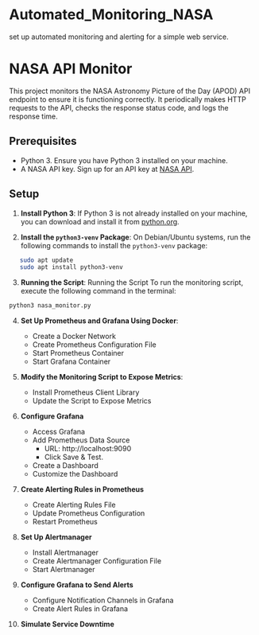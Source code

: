 # Automated_Monitoring_NASA
set up automated monitoring and alerting for a simple web service.

# NASA API Monitor

This project monitors the NASA Astronomy Picture of the Day (APOD) API endpoint to ensure it is functioning correctly. It periodically makes HTTP requests to the API, checks the response status code, and logs the response time.

## Prerequisites

- Python 3. Ensure you have Python 3 installed on your machine.
- A NASA API key. Sign up for an API key at [NASA API](https://api.nasa.gov/).

## Setup

1. **Install Python 3**:
   If Python 3 is not already installed on your machine, you can download and install it from [python.org](https://www.python.org/downloads/).

2. **Install the `python3-venv` Package**:
   On Debian/Ubuntu systems, run the following commands to install the `python3-venv` package:

```bash
   sudo apt update
   sudo apt install python3-venv
```

3. **Running the Script**:
   Running the Script
To run the monitoring script, execute the following command in the terminal:

```bash
python3 nasa_monitor.py
```

4. **Set Up Prometheus and Grafana Using Docker**:
   * Create a Docker Network
   * Create Prometheus Configuration File
   * Start Prometheus Container
   * Start Grafana Container
  
5. **Modify the Monitoring Script to Expose Metrics**:
   * Install Prometheus Client Library
   * Update the Script to Expose Metrics

6. **Configure Grafana**
   * Access Grafana
   * Add Prometheus Data Source
        * URL: http://localhost:9090
        * Click Save & Test.
   * Create a Dashboard
   * Customize the Dashboard

7. **Create Alerting Rules in Prometheus**
   * Create Alerting Rules File
   * Update Prometheus Configuration
   * Restart Prometheus
  
8. **Set Up Alertmanager**
   * Install Alertmanager
   * Create Alertmanager Configuration File
   * Start Alertmanager

9. **Configure Grafana to Send Alerts**
    * Configure Notification Channels in Grafana
    * Create Alert Rules in Grafana
  
10. **Simulate Service Downtime**
   





